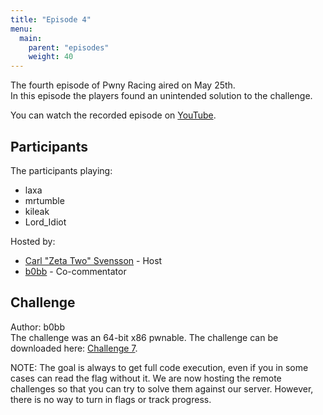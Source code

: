 ```yaml
---
title: "Episode 4"
menu:
  main:
    parent: "episodes"
    weight: 40
---
```


The fourth episode of Pwny Racing aired on May 25th.  
In this episode the players found an unintended solution to the challenge.

You can watch the recorded episode on [YouTube](https://www.youtube.com/watch?v=S2H_ma6LLkE).

## Participants

The participants playing:

* laxa
* mrtumble
* kileak
* Lord_Idiot

Hosted by:

* [Carl "Zeta Two" Svensson](https://twitter.com/ZetaTwo) - Host
* [b0bb](https://twitter.com/0xb0bb) - Co-commentator

## Challenge

Author: b0bb  
The challenge was an 64-bit x86 pwnable. The challenge can be downloaded here: [Challenge 7](/challenges/chall7-dist.tgz).  

NOTE: The goal is always to get full code execution, even if you in some cases can read the flag without it. We are now hosting the remote challenges so that you can try to solve them against our server. However, there is no way to turn in flags or track progress.

